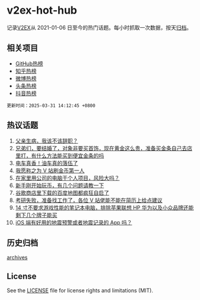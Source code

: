 # v2ex-hot-hub

 记录[V2EX](https://www.v2ex.com/)从 2021-01-06 日至今的热门话题。每小时抓取一次数据，按天[归档](archives)。
 
 ## 相关项目

- [GitHub热榜](https://github.com/it985/github-hot-hub)
- [知乎热榜](https://github.com/it985/zhihu-hot-hub)
- [微博热榜](https://github.com/it985/weibo-hot-hub)
- [头条热榜](https://github.com/it985/toutiao-hot-hub)
- [抖音热榜](https://github.com/it985/douyin-hot-hub)


 `更新时间：2025-03-31 14:12:45 +0800`

## 热议话题

1. [父亲生病，我该不该辞职？](https://www.v2ex.com/t/1122120)
1. [兄弟们，要结婚了，对象非要买首饰，现在黄金这么贵，准备买金条自己去店里打，有什么方法能买到便宜金条的吗](https://www.v2ex.com/t/1122079)
1. [电车真香！油车真的落伍了](https://www.v2ex.com/t/1122214)
1. [我愿称之为 V 站刷金币第一人](https://www.v2ex.com/t/1122196)
1. [在家里用公司的电脑干个人项目，风险大吗？](https://www.v2ex.com/t/1122092)
1. [新手刚开始玩币，有几个问题请教一下](https://www.v2ex.com/t/1122172)
1. [谷歌商店里下载的百度地图都疯狂自启了](https://www.v2ex.com/t/1122159)
1. [考研失败，准备找工作了，各位 V 站佬能不能在简历上给点建议](https://www.v2ex.com/t/1122082)
1. [14 寸不要求游戏性能的笔记本电脑，排除苹果联想 HP 华为以及小众品牌还能剩下几个牌子能买](https://www.v2ex.com/t/1122086)
1. [iOS 端有好用的地震预警或者地震记录的 App 吗？](https://www.v2ex.com/t/1122161)

## 历史归档

[archives](archives)

## License

See the [LICENSE](LICENSE) file for license rights and limitations (MIT).
